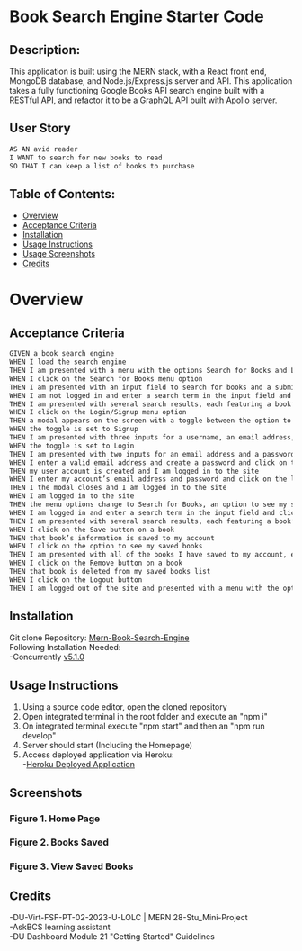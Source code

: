 # Book Search Engine Starter Code
  
## Description:
This application is built using the MERN stack, with a React front end, MongoDB database, and Node.js/Express.js server and API. This application takes a fully functioning Google Books API search engine built with a RESTful API, and refactor it to be a GraphQL API built with Apollo server. 

## User Story
```md
AS AN avid reader
I WANT to search for new books to read
SO THAT I can keep a list of books to purchase
```

## Table of Contents:
- [Overview](#Overview)
- [Acceptance Criteria](#acceptance-criteria)
- [Installation](#installation)
- [Usage Instructions](#usage-instructions) 
- [Usage Screenshots](#screenshots)
- [Credits](#credits)  

# Overview

## Acceptance Criteria
```md
GIVEN a book search engine
WHEN I load the search engine
THEN I am presented with a menu with the options Search for Books and Login/Signup and an input field to search for books and a submit button
WHEN I click on the Search for Books menu option
THEN I am presented with an input field to search for books and a submit button
WHEN I am not logged in and enter a search term in the input field and click the submit button
THEN I am presented with several search results, each featuring a book’s title, author, description, image, and a link to that book on the Google Books site
WHEN I click on the Login/Signup menu option
THEN a modal appears on the screen with a toggle between the option to log in or sign up
WHEN the toggle is set to Signup
THEN I am presented with three inputs for a username, an email address, and a password, and a signup button
WHEN the toggle is set to Login
THEN I am presented with two inputs for an email address and a password and login button
WHEN I enter a valid email address and create a password and click on the signup button
THEN my user account is created and I am logged in to the site
WHEN I enter my account’s email address and password and click on the login button
THEN I the modal closes and I am logged in to the site
WHEN I am logged in to the site
THEN the menu options change to Search for Books, an option to see my saved books, and Logout
WHEN I am logged in and enter a search term in the input field and click the submit button
THEN I am presented with several search results, each featuring a book’s title, author, description, image, and a link to that book on the Google Books site and a button to save a book to my account
WHEN I click on the Save button on a book
THEN that book’s information is saved to my account
WHEN I click on the option to see my saved books
THEN I am presented with all of the books I have saved to my account, each featuring the book’s title, author, description, image, and a link to that book on the Google Books site and a button to remove a book from my account
WHEN I click on the Remove button on a book
THEN that book is deleted from my saved books list
WHEN I click on the Logout button
THEN I am logged out of the site and presented with a menu with the options Search for Books and Login/Signup and an input field to search for books and a submit button  
```

## Installation
Git clone Repository: [Mern-Book-Search-Engine](https://https://github.com/RyanSKang/MERN-Book-Search-Engine.com/RyanSKang/NoSQL-API)  
Following Installation Needed:   
    -Concurrently [v5.1.0](https://www.npmjs.com/package/concurrently/v/5.1.0)
   

## Usage Instructions
1. Using a source code editor, open the cloned repository
2. Open integrated terminal in the root folder and execute an "npm i"  
3. On integrated terminal execute "npm start" and then an "npm run develop"  
4. Server should start (Including the Homepage)  
5. Access deployed application via Heroku:  
    -<a href="">Heroku Deployed Application</a>
  

## Screenshots
### Figure 1. Home Page
 

### Figure 2. Books Saved


### Figure 3. View Saved Books




## Credits
-DU-Virt-FSF-PT-02-2023-U-LOLC | MERN 28-Stu_Mini-Project  
-AskBCS learning assistant  
-DU Dashboard Module 21 "Getting Started" Guidelines  
